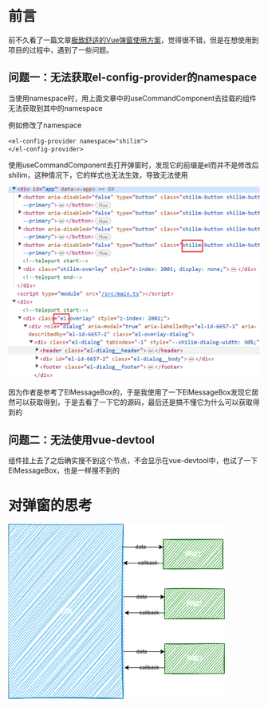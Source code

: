 # 前言

前不久看了一篇文章[极致舒适的Vue弹窗使用方案](https://juejin.cn/post/7253062314306322491)，觉得很不错，但是在想使用到项目的过程中，遇到了一些问题。
## 问题一：无法获取el-config-provider的namespace
当使用namespace时，用上面文章中的useCommandComponent去挂载的组件无法获取到其中的namespace

例如修改了namespace
```
<el-config-provider namespace="shilim">
</el-config-provider>
```

使用useCommandComponent去打开弹窗时，发现它的前缀是el而并不是修改后shilim，这种情况下，它的样式也无法生效，导致无法使用

![dialog1.png](./src/doc/dialog1.png)

因为作者是参考了ElMessageBox的，于是我使用了一下ElMessageBox发现它居然可以获取得到，于是去看了一下它的源码，最后还是搞不懂它为什么可以获取得到的

## 问题二：无法使用vue-devtool

组件挂上去了之后确实搜不到这个节点，不会显示在vue-devtool中，也试了一下ElMessageBox，也是一样搜不到的

# 对弹窗的思考
![dialog2.png](./src/doc/dialog2.drawio.png)